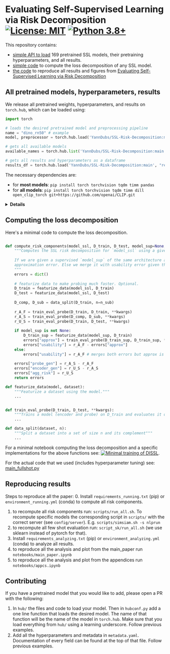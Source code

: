 # Evaluating Self-Supervised Learning via Risk Decomposition [![License: MIT](https://img.shields.io/badge/License-MIT-yellow.svg)](https://github.com/YannDubs/lossyless/blob/main/LICENSE) [![Python 3.8+](https://img.shields.io/badge/python-3.9+-blue.svg)](https://www.python.org/downloads/release/python-390/)

This repository contains:
- [simple API to load](#all-pretrained-models-hyperparameters-results) 169 pretrained SSL models, their pretraining hyperparameters, and all results.
- [simple code](#computing-the-loss-decomposition) to compute the loss decomposition of any SSL model.
- [the code](#reproducing-results) to reproduce all results and figures from [Evaluating Self-Supervised Learning via Risk Decomposition](URL)

## All pretrained models, hyperparameters, results

We release all pretrained weights, hyperparameters, and results on `torch.hub`, which can be loaded using:

```python
import torch

# loads the desired pretrained model and preprocessing pipeline
name = "dino_rn50" # example
model, preprocessor = torch.hub.load('YannDubs/SSL-Risk-Decomposition:main', name, trust_repo=True)

# gets all available models 
available_names = torch.hub.list('YannDubs/SSL-Risk-Decomposition:main')

# gets all results and hyperparameters as a dataframe 
results_df = torch.hub.load('YannDubs/SSL-Risk-Decomposition:main', "results_df")
```

The necessary dependencies are: 
- for **most models**: `pip install torch torchvision tqdm timm pandas`
- for **all models**: `pip install torch torchvision tqdm timm dill open_clip_torch git+https://github.com/openai/CLIP.git`
<details>
  <summary><b>Details</b></summary>
    
- `timm`: for any ViT architecture
- `pandas`: for results_df, metadata_df
- `dill`: for BYOL
- `open-clip-torch`: for OpenCLIP
- `git+https://github.com/openai/CLIP.git`: for CLIP 

</details>

## Computing the loss decomposition
Here's a minimal code to compute the loss decomposition. 
```python

def compute_risk_components(model_ssl, D_train, D_test, model_sup=None, n_sub=10000, **kwargs):
    """Computes the SSL risk decomposition for `model_ssl` using a given training and testing set.
    
    If we are given a supervised `model_sup` of the same architecture as model_ssl, we compute the 
    approximation error. Else we merge it with usability error given that approx error is neglectable.
    """
    errors = dict()
    
    # featurize data to make probing much faster. Optional.
    D_train = featurize_data(model_ssl, D_train)
    D_test = featurize_data(model_ssl, D_test)
    
    D_comp, D_sub = data_split(D_train, n=n_sub)
    
    r_A_F = train_eval_probe(D_train, D_train, **kwargs)
    r_A_S = train_eval_probe(D_comp, D_sub, **kwargs)
    r_U_S = train_eval_probe(D_train, D_test, **kwargs)
    
    if model_sup is not None:
        D_train_sup = featurize_data(model_sup, D_train)
        errors["approx"] = train_eval_probe(D_train_sup, D_train_sup, **kwargs)
        errors["usability"] = r_A_F - errors["approx"]
    else:
        errors["usability"] = r_A_F # merges both errors but approx is neglectable
        
    errors["probe_gen"] = r_A_S - r_A_F
    errors["encoder_gen"] = r_U_S - r_A_S 
    errors["agg_risk"] = r_U_S
    return errors

def featurize_data(model, dataset):
    """Featurize a dataset using the model."""
    ...


def train_eval_probe(D_train, D_test, **kwargs):
    """Trains a model (encoder and probe) on D_train and evaluates it on D_test"""
    ...

def data_split(dataset, n):
    """Split a dataset into a set of size n and its complement"""
    ...
```

For a minimal notebook computing the loss decomposition and a specific implementations for the above functions see: [![Minimal training of DISSL](https://colab.research.google.com/assets/colab-badge.svg)](https://colab.research.google.com/github/YannDubs/SSL-Risk-Decomposition/blob/main/notebooks/minimal.ipynb).

For the actual code that we used (includes hyperparameter tuning) see: [main_fullshot.py](https://github.com/YannDubs/SSL-Risk-Decomposition/blob/main/main_fullshot.py)

## Reproducing results

Steps to reproduce all the paper:
0. Install `requirements_running.txt` (pip) or `environment_running.yml` (conda) to compute all risk components.
1. to recompute all risk components run: `scripts/run_all.sh`. To recompute specific models the corresponding script in `scripts/` with the correct server (see `config/server`). E.g. `scripts/simsiam.sh -s nlprun`
2. to recompute all few shot evaluation run: `script_sk/run_all.sh` (we use sklearn instead of pytorch for that).
3. Install `requirements_analyzing.txt` (pip) or `environment_analyzing.yml` (conda) to analyze all results.
4. to reproduce all the analysis and plot from the main_paper run `notebooks/main_paper.ipynb`
5. to reproduce all the analysis and plot from the appendices run `notebooks/appcs.ipynb`

## Contributing

If you have a pretrained model that you would like to add, please open a PR with the following:
1. In `hub/` the files and code to load your model. Then in `hubconf.py` add a one line function that loads the desired model. The name of that function will be the name of the model in `torch.hub`. Make sure that you load everything from `hub/` using a learning underscore. Follow previous examples.
2. Add all the hyperparameters and metadata in `metadata.yaml`. Documentation of every field can be found at the top of that file. Follow previous examples.